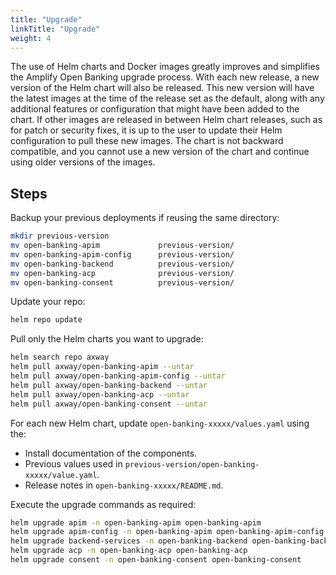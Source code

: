 ```yaml
---
title: "Upgrade"
linkTitle: "Upgrade"
weight: 4
---
```


The use of Helm charts and Docker images greatly improves and simplifies the Amplify Open Banking upgrade process. With each new release, a new version of the Helm chart will also be released. This new version will have the latest images at the time of the release set as the default, along with any additional features or configuration that might have been added to the chart. If other images are released in between Helm chart releases, such as for patch or security fixes, it is up to the user to update their Helm configuration to pull these new images. The chart is not backward compatible, and you cannot use a new version of the chart and continue using older versions of the images.
<!--
## Prerequisites
While the actual process of upgrade is straightforward, there are some prerequisite steps that you must perform to prepare for the upgrade.
Primarily, it is critical that you backup your previous versions.
-->
## Steps

Backup your previous deployments if reusing the same directory:

```bash
mkdir previous-version
mv open-banking-apim             previous-version/ 
mv open-banking-apim-config      previous-version/
mv open-banking-backend          previous-version/
mv open-banking-acp              previous-version/
mv open-banking-consent          previous-version/
```

Update your repo:

```bash
helm repo update 
```

Pull only the Helm charts you want to upgrade:

```bash
helm search repo axway 
helm pull axway/open-banking-apim --untar       
helm pull axway/open-banking-apim-config --untar
helm pull axway/open-banking-backend --untar   
helm pull axway/open-banking-acp --untar   
helm pull axway/open-banking-consent --untar         
```

For each new Helm chart, update `open-banking-xxxxx/values.yaml` using the:

* Install documentation of the components.
* Previous values used in `previous-version/open-banking-xxxxx/value.yaml`.
* Release notes in `open-banking-xxxxx/README.md`.

Execute the upgrade commands as required:

```bash
helm upgrade apim -n open-banking-apim open-banking-apim
helm upgrade apim-config -n open-banking-apim open-banking-apim-config
helm upgrade backend-services -n open-banking-backend open-banking-backend-chart
helm upgrade acp -n open-banking-acp open-banking-acp
helm upgrade consent -n open-banking-consent open-banking-consent
```
